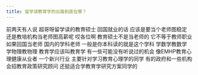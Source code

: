 ```yaml
---
title: 留学读教育学的出路到底在哪？
---
```

前两天有人说
超哥呀留学读的教育硕士
回国就业的话
应该是要当个老师图稳定
还是教培机构当老师图高薪呢
哎各位啊
教育硕士不是当老师的
它不等于教师职业
如果回国当老师
国内的学科老师
一般是你本科读的就是这个学科
学数学教数学
学物理教物理
教育学应该叫教育学
有一些可能没有听说过的机会
像EMHP教育心理健康从业者
一个新兴行业
主要针对学习教育心理学的同学
有的政府和一些机构
会招教育政策研究顾问
还挺适合学教育学研究方案同学的

